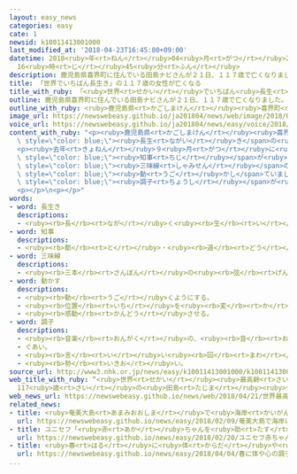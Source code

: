 ```yaml
---
layout: easy_news
categories: easy
cate: 1
newsid: k10011413001000
last_modified_at: '2018-04-23T16:45:00+09:00'
datetime: 2018<ruby>年<rt>ねん</rt></ruby>04<ruby>月<rt>がつ</rt></ruby>23<ruby>日<rt>にち</rt></ruby>
  16<ruby>時<rt>じ</rt></ruby>45<ruby>分<rt>ふん</rt></ruby>
description: 鹿児島県喜界町に住んでいる田島ナビさんが２１日、１１７歳で亡くなりました。
title: 「世界でいちばん長生き」の１１７歳の女性が亡くなる
title_with_ruby: 「<ruby>世界<rt>せかい</rt></ruby>でいちばん<ruby>長生<rt>ながい</rt></ruby>き」の１１７<ruby>歳<rt>さい</rt></ruby>の<ruby>女性<rt>じょせい</rt></ruby>が<ruby>亡<rt>な</rt></ruby>くなる
outline: 鹿児島県喜界町に住んでいる田島ナビさんが２１日、１１７歳で亡くなりました。
outline_with_ruby: <ruby>鹿児島県<rt>かごしまけん</rt></ruby><ruby>喜界町<rt>きかいちょう</rt></ruby>に<ruby>住<rt>す</rt></ruby>んでいる<ruby>田島<rt>たじま</rt></ruby>ナビさんが２１<ruby>日<rt>にち</rt></ruby>、１１７<ruby>歳<rt>さい</rt></ruby>で<ruby>亡<rt>な</rt></ruby>くなりました。
image_url: https://newswebeasy.github.io/ja201804/news/web/image/2018/04/21/K10011413001_1804212310_1804212312_01_03.jpg
voice_url: https://newswebeasy.github.io/ja201804/news/easy/voice/2018/04/23/k10011413001000.mp4
content_with_ruby: "<p><ruby>鹿児島県<rt>かごしまけん</rt></ruby><ruby>喜界町<rt>きかいちょう</rt></ruby>に<ruby>住<rt>す</rt></ruby>んでいる<ruby>田島<rt>たじま</rt></ruby>ナビさんが２１<ruby>日<rt>にち</rt></ruby>、１１７<ruby>歳<rt>さい</rt></ruby>で<ruby>亡<rt>な</rt></ruby>くなりました。１９００<ruby>年<rt>ねん</rt></ruby>８<ruby>月<rt>がつ</rt></ruby><ruby>４日<rt>よっか</rt></ruby>に<ruby>生<rt>う</rt></ruby>まれた<ruby>田島<rt>たじま</rt></ruby>さんは、<ruby>世界<rt>せかい</rt></ruby>でいちばん<span\
  \ style=\"color: blue;\"><ruby>長生<rt>ながい</rt></ruby>き</span>の<ruby>人<rt>ひと</rt></ruby>だと<ruby>言<rt>い</rt></ruby>われていました。</p>\n\
  <p><ruby>去年<rt>きょねん</rt></ruby>９<ruby>月<rt>がつ</rt></ruby>に<ruby>鹿児島県<rt>かごしまけん</rt></ruby>の<span\
  \ style=\"color: blue;\"><ruby>知事<rt>ちじ</rt></ruby></span>が<ruby>田島<rt>たじま</rt></ruby>さんに<ruby>会<rt>あ</rt></ruby>いに<ruby>行<rt>い</rt></ruby>ったとき、<ruby>田島<rt>たじま</rt></ruby>さんは<span\
  \ style=\"color: blue;\"><ruby>三味線<rt>しゃみせん</rt></ruby></span>の<ruby>音<rt>おと</rt></ruby>と<ruby>一緒<rt>いっしょ</rt></ruby>に<ruby>踊<rt>おど</rt></ruby>るように<ruby>手<rt>て</rt></ruby>を<span\
  \ style=\"color: blue;\"><ruby>動<rt>うご</rt></ruby>かし</span>ていました。</p>\n<p><ruby>田島<rt>たじま</rt></ruby>さんの<ruby>家族<rt>かぞく</rt></ruby>によると、<ruby>田島<rt>たじま</rt></ruby>さんは１<ruby>月<rt>がつ</rt></ruby>に<ruby>体<rt>からだ</rt></ruby>の<span\
  \ style=\"color: blue;\"><ruby>調子<rt>ちょうし</rt></ruby></span>が<ruby>悪<rt>わる</rt></ruby>くなって<ruby>入院<rt>にゅういん</rt></ruby>していました。</p>\n\
  <p></p>\n<p></p>"
words:
- word: 長生き
  descriptions:
  - <ruby><rb>長</rb><rt>なが</rt></ruby>く<ruby><rb>生</rb><rt>い</rt></ruby>きること。<ruby><rb>長命</rb><rt>ちょうめい</rt></ruby>。
- word: 知事
  descriptions:
  - <ruby><rb>都</rb><rt>と</rt></ruby>・<ruby><rb>道</rb><rt>どう</rt></ruby>・<ruby><rb>府</rb><rt>ふ</rt></ruby>・<ruby><rb>県</rb><rt>けん</rt></ruby>などの<ruby><rb>政治</rb><rt>せいじ</rt></ruby>をとる、いちばん<ruby><rb>上</rb><rt>うえ</rt></ruby>の<ruby><rb>役目</rb><rt>やくめ</rt></ruby>。また、その<ruby><rb>人</rb><rt>ひと</rt></ruby>。
- word: 三味線
  descriptions:
  - <ruby><rb>三本</rb><rt>さんぼん</rt></ruby>の<ruby><rb>弦</rb><rt>げん</rt></ruby>を<ruby><rb>張</rb><rt>は</rt></ruby>り、ばちではじいて<ruby><rb>鳴</rb><rt>な</rt></ruby>らす<ruby><rb>日本</rb><rt>にっぽん</rt></ruby>の<ruby><rb>楽器</rb><rt>がっき</rt></ruby>。
- word: 動かす
  descriptions:
  - <ruby><rb>動</rb><rt>うご</rt></ruby>くようにする。
  - <ruby><rb>位置</rb><rt>いち</rt></ruby>を<ruby><rb>変</rb><rt>か</rt></ruby>える。
  - <ruby><rb>感動</rb><rt>かんどう</rt></ruby>させる。
- word: 調子
  descriptions:
  - <ruby><rb>音楽</rb><rt>おんがく</rt></ruby>の、<ruby><rb>音</rb><rt>おと</rt></ruby>の<ruby><rb>高</rb><rt>たか</rt></ruby>い<ruby><rb>低</rb><rt>ひく</rt></ruby>い。<ruby><rb>調</rb><rt>しら</rt></ruby>べ。
  - ぐあい。
  - <ruby><rb>言</rb><rt>い</rt></ruby>い<ruby><rb>回</rb><rt>まわ</rt></ruby>し。<ruby><rb>口調</rb><rt>くちょう</rt></ruby>。
  - <ruby><rb>勢</rb><rt>いきお</rt></ruby>い。
source_url: http://www3.nhk.or.jp/news/easy/k10011413001000/k10011413001000.html
web_title_with_ruby: “<ruby>世界<rt>せかい</rt></ruby><ruby>最高齢<rt>さいこうれい</rt></ruby>か”
  117<ruby>歳<rt>さい</rt></ruby>の<ruby>田島<rt>たじま</rt></ruby><ruby>ナビ<rt>なび</rt></ruby>さん<ruby>死去<rt>しきょ</rt></ruby>
web_news_url: https://newswebeasy.github.io/news/web/2018/04/21/世界最高齢か-117歳の田島ナビさん死去
related_news:
- title: <ruby>奄美大島<rt>あまみおおしま</rt></ruby>で<ruby>海岸<rt>かいがん</rt></ruby>に<ruby>流<rt>なが</rt></ruby>れてきた<ruby>油<rt>あぶら</rt></ruby>の<ruby>掃除<rt>そうじ</rt></ruby>が<ruby>始<rt>はじ</rt></ruby>まる
  url: https://newswebeasy.github.io/news/easy/2018/02/09/奄美大島で海岸に流れてきた油の掃除が始まる
- title: ユニセフ「<ruby>赤<rt>あか</rt></ruby>ちゃんを<ruby>助<rt>たす</rt></ruby>けるために<ruby>協力<rt>きょうりょく</rt></ruby>してほしい」
  url: https://newswebeasy.github.io/news/easy/2018/02/20/ユニセフ赤ちゃんを助けるために協力してほしい
- title: <ruby>春<rt>はる</rt></ruby>に<ruby>体<rt>からだ</rt></ruby>や<ruby>心<rt>こころ</rt></ruby>の<ruby>調子<rt>ちょうし</rt></ruby>がよくないと<ruby>感<rt>かん</rt></ruby>じる<ruby>人<rt>ひと</rt></ruby>が６０％いた
  url: https://newswebeasy.github.io/news/easy/2018/04/04/春に体や心の調子がよくないと感じる人が60いた
...
```

